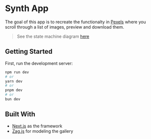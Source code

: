 # Synth App

The goal of this app is to recreate the functionalty in [Pexels](https://www.pexels.com/) where you scroll through a list of images, preview and download them.

> See the state machine diagram [here](#)

## Getting Started

First, run the development server:

```bash
npm run dev
# or
yarn dev
# or
pnpm dev
# or
bun dev
```

## Built With

- [Next.js](https://nextjs.org/) as the framework
- [Zag.js](https://zagjs.com/) for modeling the gallery
